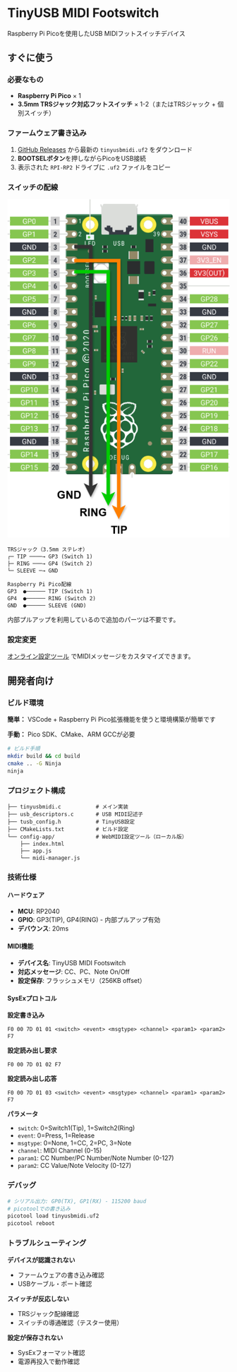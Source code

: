 # TinyUSB MIDI Footswitch

Raspberry Pi Picoを使用したUSB MIDIフットスイッチデバイス

## すぐに使う

### 必要なもの

- **Raspberry Pi Pico** × 1
- **3.5mm TRSジャック対応フットスイッチ** × 1-2（またはTRSジャック + 個別スイッチ）

### ファームウェア書き込み

1. [GitHub Releases](https://github.com/cho45/tinyusbmidi/releases) から最新の `tinyusbmidi.uf2` をダウンロード
2. **BOOTSELボタン**を押しながらPicoをUSB接続
3. 表示された `RPI-RP2` ドライブに `.uf2` ファイルをコピー

### スイッチの配線

![配線図]( ./doc/tinymidi.drawio.png )

```
TRSジャック（3.5mm ステレオ）
┌─ TIP ────→ GP3 (Switch 1)
├─ RING ───→ GP4 (Switch 2)
└─ SLEEVE ─→ GND
```

```
Raspberry Pi Pico配線
GP3  ●────── TIP (Switch 1)
GP4  ●────── RING (Switch 2)  
GND  ●────── SLEEVE (GND)
```

内部プルアップを利用しているので追加のパーツは不要です。

### 設定変更

[オンライン設定ツール](https://cho45.github.io/tinyusbmidi/) でMIDIメッセージをカスタマイズできます。

## 開発者向け

### ビルド環境

**簡単：** VSCode + Raspberry Pi Pico拡張機能を使うと環境構築が簡単です

**手動：** Pico SDK、CMake、ARM GCCが必要

```bash
# ビルド手順
mkdir build && cd build
cmake .. -G Ninja
ninja
```

### プロジェクト構成

```
├── tinyusbmidi.c           # メイン実装
├── usb_descriptors.c       # USB MIDI記述子
├── tusb_config.h           # TinyUSB設定
├── CMakeLists.txt          # ビルド設定
└── config-app/             # WebMIDI設定ツール（ローカル版）
    ├── index.html
    ├── app.js
    └── midi-manager.js
```

### 技術仕様

#### ハードウェア
- **MCU**: RP2040
- **GPIO**: GP3(TIP), GP4(RING) - 内部プルアップ有効
- **デバウンス**: 20ms

#### MIDI機能
- **デバイス名**: TinyUSB MIDI Footswitch
- **対応メッセージ**: CC、PC、Note On/Off
- **設定保存**: フラッシュメモリ（256KB offset）

#### SysExプロトコル

**設定書き込み**
```
F0 00 7D 01 01 <switch> <event> <msgtype> <channel> <param1> <param2> F7
```

**設定読み出し要求**
```
F0 00 7D 01 02 F7
```

**設定読み出し応答**
```
F0 00 7D 01 03 <switch> <event> <msgtype> <channel> <param1> <param2> F7
```

**パラメータ**
- `switch`: 0=Switch1(Tip), 1=Switch2(Ring)
- `event`: 0=Press, 1=Release  
- `msgtype`: 0=None, 1=CC, 2=PC, 3=Note
- `channel`: MIDI Channel (0-15)
- `param1`: CC Number/PC Number/Note Number (0-127)
- `param2`: CC Value/Note Velocity (0-127)

### デバッグ

```bash
# シリアル出力: GP0(TX), GP1(RX) - 115200 baud
# picotoolでの書き込み
picotool load tinyusbmidi.uf2
picotool reboot
```

### トラブルシューティング

**デバイスが認識されない**
- ファームウェアの書き込み確認
- USBケーブル・ポート確認

**スイッチが反応しない**
- TRSジャック配線確認
- スイッチの導通確認（テスター使用）

**設定が保存されない**
- SysExフォーマット確認
- 電源再投入で動作確認
